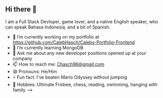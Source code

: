 ## Hi there 👋

I am a Full Stack Devloper, game lover, and a native English speaker, who can speak Bahasa Indonesia, and a bit of Spanish.

- 🔭 I’m currently working on my portfolio at https://github.com/CalebHasch/Calebs-Portfolio-Frontend
- 🌱 I’m currently learning MongoDB
- 💬 Ask me about any new developer positions opened up at your company
- 📫 How to reach me: Chasch96@gmail.com
- 😄 Pronouns: He/Him
- ⚡ Fun fact: I've beaten Mario Odyssey without jumping
- 💙 Hobbies: Ultimate Frisbee, chess, reading, swimming, hanging with family
-->

